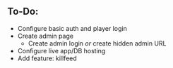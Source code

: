## To-Do:

* Configure basic auth and player login
* Create admin page
  * Create admin login _or_ create hidden admin URL
* Configure live app/DB hosting
* Add feature: killfeed
